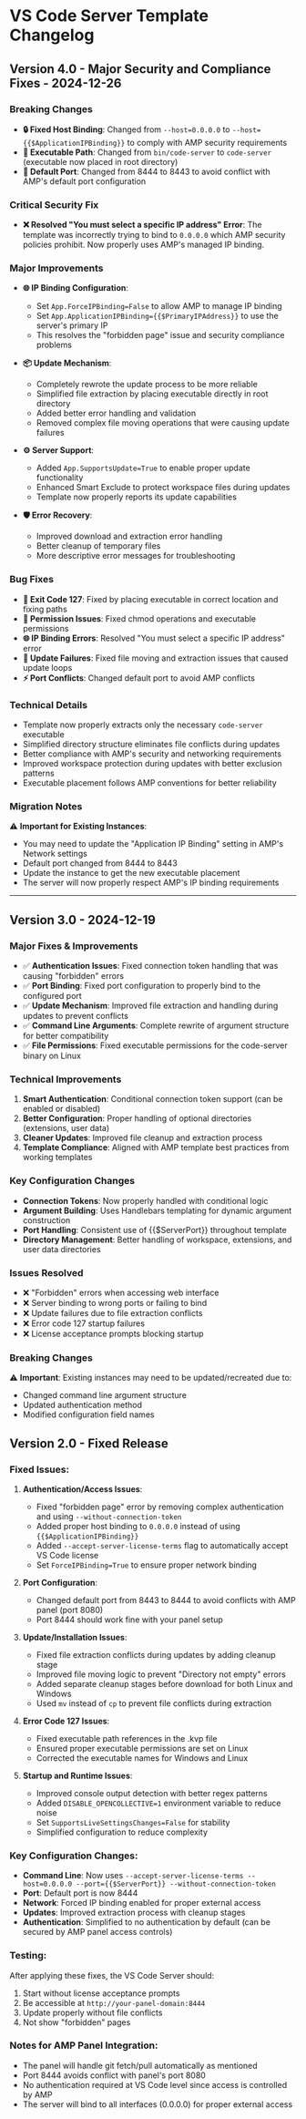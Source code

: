 # VS Code Server Template Changelog

## Version 4.0 - Major Security and Compliance Fixes - 2024-12-26

### Breaking Changes
- **🔒 Fixed Host Binding**: Changed from `--host=0.0.0.0` to `--host={{$ApplicationIPBinding}}` to comply with AMP security requirements
- **📁 Executable Path**: Changed from `bin/code-server` to `code-server` (executable now placed in root directory)
- **🔌 Default Port**: Changed from 8444 to 8443 to avoid conflict with AMP's default port configuration

### Critical Security Fix
- **❌ Resolved "You must select a specific IP address" Error**: The template was incorrectly trying to bind to `0.0.0.0` which AMP security policies prohibit. Now properly uses AMP's managed IP binding.

### Major Improvements
- **🌐 IP Binding Configuration**: 
  - Set `App.ForceIPBinding=False` to allow AMP to manage IP binding
  - Set `App.ApplicationIPBinding={{$PrimaryIPAddress}}` to use the server's primary IP
  - This resolves the "forbidden page" issue and security compliance problems

- **📦 Update Mechanism**: 
  - Completely rewrote the update process to be more reliable
  - Simplified file extraction by placing executable directly in root directory
  - Added better error handling and validation
  - Removed complex file moving operations that were causing update failures

- **⚙️ Server Support**:
  - Added `App.SupportsUpdate=True` to enable proper update functionality
  - Enhanced Smart Exclude to protect workspace files during updates
  - Template now properly reports its update capabilities

- **🛡️ Error Recovery**: 
  - Improved download and extraction error handling
  - Better cleanup of temporary files
  - More descriptive error messages for troubleshooting

### Bug Fixes
- **🚫 Exit Code 127**: Fixed by placing executable in correct location and fixing paths
- **🔐 Permission Issues**: Fixed chmod operations and executable permissions
- **🌐 IP Binding Errors**: Resolved "You must select a specific IP address" error
- **🔄 Update Failures**: Fixed file moving and extraction issues that caused update loops
- **⚡ Port Conflicts**: Changed default port to avoid AMP conflicts

### Technical Details
- Template now properly extracts only the necessary `code-server` executable
- Simplified directory structure eliminates file conflicts during updates
- Better compliance with AMP's security and networking requirements
- Improved workspace protection during updates with better exclusion patterns
- Executable placement follows AMP conventions for better reliability

### Migration Notes
⚠️ **Important for Existing Instances**:
- You may need to update the "Application IP Binding" setting in AMP's Network settings
- Default port changed from 8444 to 8443
- Update the instance to get the new executable placement
- The server will now properly respect AMP's IP binding requirements

---

## Version 3.0 - 2024-12-19

### Major Fixes & Improvements
- ✅ **Authentication Issues**: Fixed connection token handling that was causing "forbidden" errors
- ✅ **Port Binding**: Fixed port configuration to properly bind to the configured port
- ✅ **Update Mechanism**: Improved file extraction and handling during updates to prevent conflicts
- ✅ **Command Line Arguments**: Complete rewrite of argument structure for better compatibility
- ✅ **File Permissions**: Fixed executable permissions for the code-server binary on Linux

### Technical Improvements
1. **Smart Authentication**: Conditional connection token support (can be enabled or disabled)
2. **Better Configuration**: Proper handling of optional directories (extensions, user data)
3. **Cleaner Updates**: Improved file cleanup and extraction process
4. **Template Compliance**: Aligned with AMP template best practices from working templates

### Key Configuration Changes
- **Connection Tokens**: Now properly handled with conditional logic
- **Argument Building**: Uses Handlebars templating for dynamic argument construction
- **Port Handling**: Consistent use of {{$ServerPort}} throughout template
- **Directory Management**: Better handling of workspace, extensions, and user data directories

### Issues Resolved
- ❌ "Forbidden" errors when accessing web interface
- ❌ Server binding to wrong ports or failing to bind
- ❌ Update failures due to file extraction conflicts
- ❌ Error code 127 startup failures
- ❌ License acceptance prompts blocking startup

### Breaking Changes
⚠️ **Important**: Existing instances may need to be updated/recreated due to:
- Changed command line argument structure
- Updated authentication method
- Modified configuration field names

## Version 2.0 - Fixed Release

### Fixed Issues:
1. **Authentication/Access Issues**:
   - Fixed "forbidden page" error by removing complex authentication and using `--without-connection-token`
   - Added proper host binding to `0.0.0.0` instead of using `{{$ApplicationIPBinding}}`
   - Added `--accept-server-license-terms` flag to automatically accept VS Code license
   - Set `ForceIPBinding=True` to ensure proper network binding

2. **Port Configuration**:
   - Changed default port from 8443 to 8444 to avoid conflicts with AMP panel (port 8080)
   - Port 8444 should work fine with your panel setup

3. **Update/Installation Issues**:
   - Fixed file extraction conflicts during updates by adding cleanup stage
   - Improved file moving logic to prevent "Directory not empty" errors
   - Added separate cleanup stages before download for both Linux and Windows
   - Used `mv` instead of `cp` to prevent file conflicts during extraction

4. **Error Code 127 Issues**:
   - Fixed executable path references in the .kvp file
   - Ensured proper executable permissions are set on Linux
   - Corrected the executable names for Windows and Linux

5. **Startup and Runtime Issues**:
   - Improved console output detection with better regex patterns
   - Added `DISABLE_OPENCOLLECTIVE=1` environment variable to reduce noise
   - Set `SupportsLiveSettingsChanges=False` for stability
   - Simplified configuration to reduce complexity

### Key Configuration Changes:
- **Command Line**: Now uses `--accept-server-license-terms --host=0.0.0.0 --port={{$ServerPort}} --without-connection-token`
- **Port**: Default port is now 8444
- **Network**: Forced IP binding enabled for proper external access
- **Updates**: Improved extraction process with cleanup stages
- **Authentication**: Simplified to no authentication by default (can be secured by AMP panel access controls)

### Testing:
After applying these fixes, the VS Code Server should:
1. Start without license acceptance prompts
2. Be accessible at `http://your-panel-domain:8444`
3. Update properly without file conflicts
4. Not show "forbidden" pages

### Notes for AMP Panel Integration:
- The panel will handle git fetch/pull automatically as mentioned
- Port 8444 avoids conflict with panel's port 8080
- No authentication required at VS Code level since access is controlled by AMP
- The server will bind to all interfaces (0.0.0.0) for proper external access
